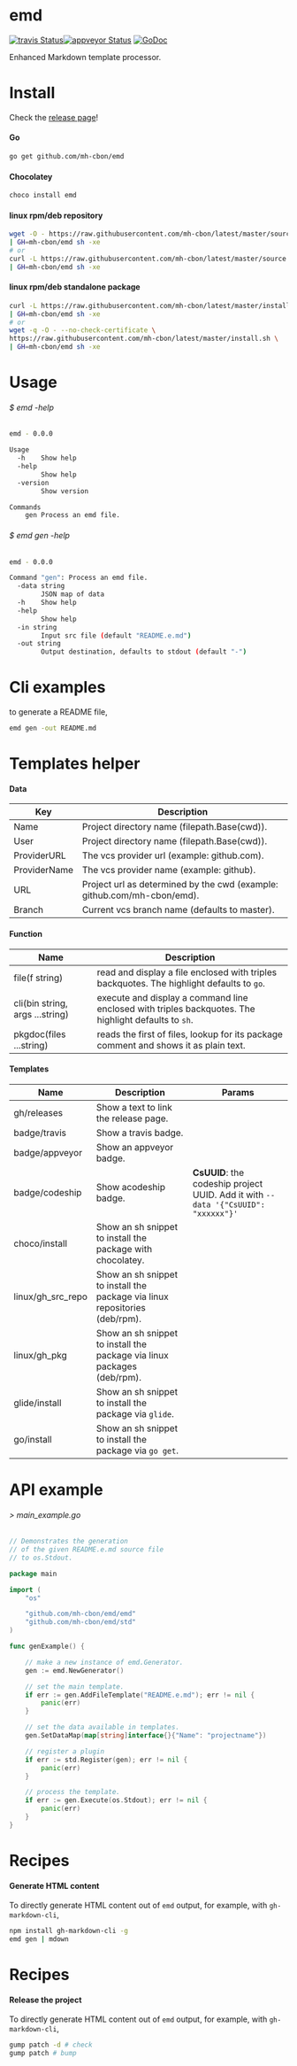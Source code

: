 # emd

[![travis Status](https://travis-ci.org/mh-cbon/emd.svg?branch=master)](https://travis-ci.org/mh-cbon/emd)[![appveyor Status](https://ci.appveyor.com/api/projects/status/github/mh-cbon/emd?branch=master&svg=true)](https://ci.appveyor.com/project/mh-cbon/emd)
[![GoDoc](https://godoc.org/github.com/mh-cbon/emd?status.svg)](http://godoc.org/github.com/mh-cbon/emd)


Enhanced Markdown template processor.


# Install

Check the [release page](https://github.com/mh-cbon/emd/releases)!

#### Go

```sh
go get github.com/mh-cbon/emd
```


#### Chocolatey

```sh
choco install emd
```

#### linux rpm/deb repository

```sh
wget -O - https://raw.githubusercontent.com/mh-cbon/latest/master/source.sh \
| GH=mh-cbon/emd sh -xe
# or
curl -L https://raw.githubusercontent.com/mh-cbon/latest/master/source.sh \
| GH=mh-cbon/emd sh -xe
```

#### linux rpm/deb standalone package

```sh
curl -L https://raw.githubusercontent.com/mh-cbon/latest/master/install.sh \
| GH=mh-cbon/emd sh -xe
# or
wget -q -O - --no-check-certificate \
https://raw.githubusercontent.com/mh-cbon/latest/master/install.sh \
| GH=mh-cbon/emd sh -xe
```

# Usage


###### $ emd -help
```sh
emd - 0.0.0

Usage
  -h	Show help
  -help
    	Show help
  -version
    	Show version

Commands
	gen	Process an emd file.
```


###### $ emd gen -help
```sh
emd - 0.0.0

Command "gen": Process an emd file.
  -data string
    	JSON map of data
  -h	Show help
  -help
    	Show help
  -in string
    	Input src file (default "README.e.md")
  -out string
    	Output destination, defaults to stdout (default "-")
```

# Cli examples

to generate a README file,
```sh
emd gen -out README.md
```

# Templates helper

#### Data

| Key | Description |
| --- | --- |
| Name | Project directory name (filepath.Base(cwd)). |
| User | Project directory name (filepath.Base(cwd)). |
| ProviderURL | The vcs provider url (example: github.com). |
| ProviderName | The vcs provider name (example: github). |
| URL | Project url as determined by the cwd (example: github.com/mh-cbon/emd). |
| Branch | Current vcs branch name (defaults to master). |

#### Function

| Name | Description |
| --- | --- |
| file(f string) | read and display a file enclosed with triples backquotes. The highlight defaults to `go`. |
| cli(bin string, args ...string) | execute and display a command line enclosed with triples backquotes. The highlight defaults to `sh`. |
| pkgdoc(files ...string) | reads the first of files, lookup for its package comment and shows it as plain text. |

#### Templates

| Name | Description | Params |
| --- | --- | --- |
| gh/releases | Show a text to link the release page. | |
| badge/travis | Show a travis badge. | |
| badge/appveyor | Show an appveyor badge. | |
| badge/codeship | Show acodeship badge. | __CsUUID__: the codeship project UUID. Add it with `--data '{"CsUUID": "xxxxxx"}'` |
| choco/install | Show an sh snippet to install the package with chocolatey. | |
| linux/gh_src_repo | Show an sh snippet to install the package via linux repositories (deb/rpm). | |
| linux/gh_pkg | Show an sh snippet to install the package via linux packages (deb/rpm). | |
| glide/install | Show an sh snippet to install the package via `glide`. | |
| go/install | Show an sh snippet to install the package via `go get`. | |

# API example


###### > main_example.go
```go
// Demonstrates the generation
// of the given README.e.md source file
// to os.Stdout.

package main

import (
	"os"

	"github.com/mh-cbon/emd/emd"
	"github.com/mh-cbon/emd/std"
)

func genExample() {

	// make a new instance of emd.Generator.
	gen := emd.NewGenerator()

	// set the main template.
	if err := gen.AddFileTemplate("README.e.md"); err != nil {
		panic(err)
	}

	// set the data available in templates.
	gen.SetDataMap(map[string]interface{}{"Name": "projectname"})

	// register a plugin
	if err := std.Register(gen); err != nil {
		panic(err)
	}

	// process the template.
	if err := gen.Execute(os.Stdout); err != nil {
		panic(err)
	}
}
```

# Recipes

#### Generate HTML content

To directly generate HTML content out of `emd` output, for example, with `gh-markdown-cli`,

```sh
npm install gh-markdown-cli -g
emd gen | mdown
```
# Recipes

#### Release the project

To directly generate HTML content out of `emd` output, for example, with `gh-markdown-cli`,

```sh
gump patch -d # check
gump patch # bump
```

